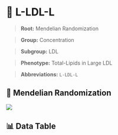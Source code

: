 # 🧪 L-LDL-L

> **Root:** Mendelian Randomization

> **Group:** Concentration  

> **Subgroup:** LDL

> **Phenotype:** Total-Lipids in Large LDL  

> **Abbreviations:** `L-LDL-L`

## 🧬 Mendelian Randomization  

<img src="/MR/Figures/Inverse/LhengxianLDLhengxianL.png"/>


## 📊 Data Table


<CsvTableMRI src="/public/MR/Data/Inverse/LhengxianLDLhengxianL.csv"/>
